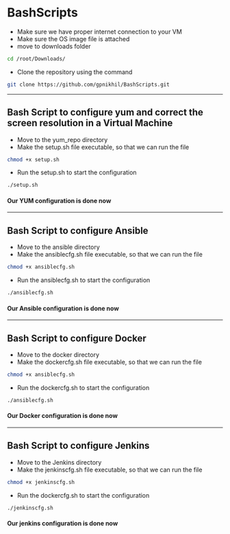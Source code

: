 # BashScripts
- Make sure we have proper internet connection to your VM
- Make sure the OS image file is attached 
- move to downloads folder 
```bash
cd /root/Downloads/
```
- Clone the repository using the command
```bash
git clone https://github.com/gpnikhil/BashScripts.git
```
---
## Bash Script to configure yum and correct the screen resolution in a Virtual Machine
- Move to the yum_repo directory 
- Make the setup.sh file executable, so that we can run the file
```bash
chmod +x setup.sh
```
- Run the setup.sh to start the configuration
```bash
./setup.sh
```
#### Our YUM configuration is done now
---
## Bash Script to configure Ansible
- Move to the ansible directory
- Make the ansiblecfg.sh file executable, so that we can run the file
```bash
chmod +x ansiblecfg.sh
```
- Run the ansiblecfg.sh to start the configuration
```bash
./ansiblecfg.sh
```
#### Our Ansible configuration is done now
---
## Bash Script to configure Docker
- Move to the docker directory
- Make the dockercfg.sh file executable, so that we can run the file
```bash
chmod +x ansiblecfg.sh
```
- Run the dockercfg.sh to start the configuration
```bash
./ansiblecfg.sh
```
#### Our Docker configuration is done now
---
## Bash Script to configure Jenkins
- Move to the Jenkins directory
- Make the jenkinscfg.sh file executable, so that we can run the file
```bash
chmod +x jenkinscfg.sh
```
- Run the dockercfg.sh to start the configuration
```bash
./jenkinscfg.sh
```
#### Our jenkins configuration is done now
